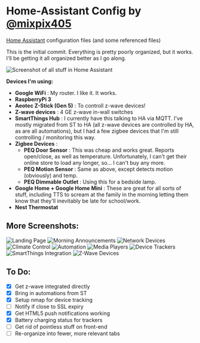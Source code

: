 # Home-Assistant Config by [@mixpix405](http://www.twitter.com/mixpix405)
[Home Assistant](https://home-assistant.io/) configuration files (and some referenced files)

This is the initial commit. Everything is pretty poorly organized, but it works. I'll be getting it all organized better as I go along.

![Screenshot of all stuff in Home Assistant](https://imgur.com/RiVRdT4.png)

**Devices I'm using:**
* **Google WiFi** : My router. I like it. It works.
* **RaspberryPi 3**
* **Aeotec Z-Stick (Gen 5)** : To controll z-wave devices!
* **Z-wave devices** : 4 GE z-wave in-wall switches
* **SmartThings Hub** : I currently have this talking to HA via MQTT. I've mostly migrated from ST to HA (all z-wave devices are controlled by HA, as are all automations), but I had a few zigbee devices that I'm still controlling / monitoring this way.
* **Zigbee Devices** : 
    * **PEQ Door Sensor** : This was cheap and works great. Reports open/close, as well as temperature. Unfortunately, I can't get their online store to load any longer, so... I can't buy any more.
    * **PEQ Motion Sensor** : Same as above, except detects motion (obviously) and temp.
    * **PEQ Dimmable Outlet** : Using this for a bedside lamp.
* **Google Home + Google Home Mini** : These are great for all sorts of stuff, including TTS to scream at the family in the morning letting them know that they'll inevitably be late for school/work.
* **Nest Thermostat**

## More Screenshots:

![Landing Page](https://imgur.com/xtBjrus.png)
![Morning Announcements](https://imgur.com/MrkMrus.png)
![Network Devices](https://imgur.com/rAnmnE7.png)
![Climate Control](https://imgur.com/7q4RO0f.png)
![Automation](https://imgur.com/YJBqCNX.png)
![Media Players](https://imgur.com/xeyboYC.png)
![Device Trackers](https://imgur.com/4lgldWN.png)
![SmartThings Integration](https://imgur.com/jbkJdiX.png)
![Z-Wave Devices](https://imgur.com/SplXlbC.png)

## To Do:

- [x] Get z-wave integrated directly
- [x] Bring in automations from ST
- [x] Setup nmap for device tracking
- [ ] Notify if close to SSL expiry
- [x] Get HTML5 push notifications working
- [x] Battery charging status for trackers
- [ ] Get rid of pointless stuff on front-end
- [ ] Re-organize into fewer, more relevant tabs